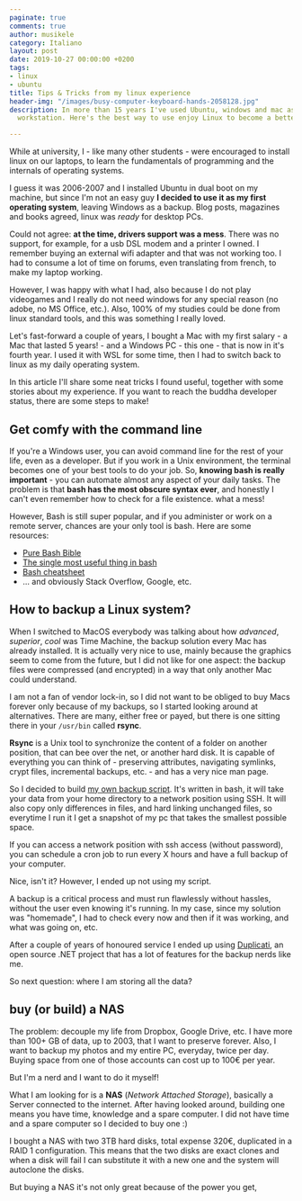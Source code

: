 ```yaml
---
paginate: true
comments: true
author: musikele
category: Italiano
layout: post
date: 2019-10-27 00:00:00 +0200
tags:
- linux
- ubuntu
title: Tips & Tricks from my linux experience
header-img: "/images/busy-computer-keyboard-hands-2058128.jpg"
description: In more than 15 years I've used Ubuntu, windows and mac as my desktop
  workstation. Here's the best way to use enjoy Linux to become a better developer!

---
```

While at university, I - like many other students - were encouraged to install linux on our laptops, to learn the fundamentals of programming and the internals of operating systems.

I guess it was 2006-2007 and I installed Ubuntu in dual boot on my machine, but since I'm not an easy guy **I decided to use it as my first operating system**, leaving Windows as a backup. Blog posts, magazines and books agreed, linux was _ready_ for desktop PCs.

Could not agree: **at the time, drivers support was a mess**. There was no support, for example, for a usb DSL modem and a printer I owned. I remember buying an external wifi adapter and that was not working too. I had to consume a lot of time on forums, even translating from french, to make my laptop working.

However, I was happy with what I had, also because I do not play videogames and I really do not need windows for any special reason (no adobe, no MS Office, etc.). Also, 100% of my studies could be done from linux standard tools, and this was something I really loved.

Let's fast-forward a couple of years, I bought a Mac with my first salary - a Mac that lasted 5 years! - and a Windows PC - this one - that is now in it's fourth year. I used it with WSL for some time, then I had to switch back to linux as my daily operating system.

In this article I'll share some neat tricks I found useful, together with some stories about my experience. If you want to reach the buddha developer status, there are some steps to make!

## Get comfy with the command line

If you're a Windows user, you can avoid command line for the rest of your life, even as a developer. But if you work in a Unix environment, the terminal becomes one of your best tools to do your job. So, **knowing bash is really important** - you can automate almost any aspect of your daily tasks. The problem is that **bash has the most obscure syntax ever**, and honestly I can't even remember how to check for a file existence. what a mess!

However, Bash is still super popular, and if you administer or work on a remote server, chances are your only tool is bash. Here are some resources:

* [Pure Bash Bible](https://github.com/dylanaraps/pure-bash-bible)
* [The single most useful thing in bash](https://coderwall.com/p/oqtj8w/the-single-most-useful-thing-in-bash)
* [Bash cheatsheet](https://devhints.io/bash)
* ... and obviously Stack Overflow, Google, etc.

## How to backup a Linux system?

When I switched to MacOS everybody was talking about how _advanced_, _superior_, _cool_ was Time Machine, the backup solution every Mac has already installed. It is actually very nice to use, mainly because the graphics seem to come from the future, but I did not like for one aspect: the backup files were compressed (and encrypted) in a way that only another Mac could understand.

I am not a fan of vendor lock-in, so I did not want to be obliged to buy Macs forever only because of my backups, so I started looking around at alternatives. There are many, either free or payed, but there is one sitting there in your `/usr/bin` called **rsync**.

**Rsync** is a Unix tool to synchronize the content of a folder on another position, that can bee over the net, or another hard disk. It is capable of everything you can think of - preserving attributes, navigating symlinks, crypt files, incremental backups, etc. - and has a very nice man page.

So I decided to build [my own backup script](https://github.com/musikele/backupscript). It's written in bash, it will take your data from your home directory to a network position using SSH. It will also copy only differences in files, and hard linking unchanged files, so everytime I run it I get a snapshot of my pc that takes the smallest possible space.

If you can access a network position with ssh access (without password), you can schedule a cron job to run every X hours and have a full backup of your computer.

Nice, isn't it? However, I ended up not using my script.

A backup is a critical process and must run flawlessly without hassles, without the user even knowing it's running. In my case, since my solution was "homemade", I had to check every now and then if it was working, and what was going on, etc.

After a couple of years of honoured service I ended up using [Duplicati](https://www.duplicati.com/), an open source .NET project that has a lot of features for the backup nerds like me.

So next question: where I am storing all the data?

## buy (or build) a NAS

The problem: decouple my life from Dropbox, Google Drive, etc. I have more than 100+ GB of data, up to 2003, that I want to preserve forever. Also, I want to backup my photos and my entire PC, everyday, twice per day. Buying space from one of those accounts can cost up to 100€ per year. 

But I'm a nerd and I want to do it myself! 

What I am looking for is a **NAS** (_Network Attached Storage_), basically a Server connected to the internet. After having looked around, building one means you have time,  knowledge and a spare computer. I did not have time and a spare computer so I decided to buy one :) 

I bought a NAS with two 3TB hard disks, total expense 320€, duplicated in a RAID 1 configuration. This means that the two disks are exact clones and when a disk will fail I can substitute it with a new one and the system will autoclone the disks. 

But buying a NAS it's not only great because of the power you get, 